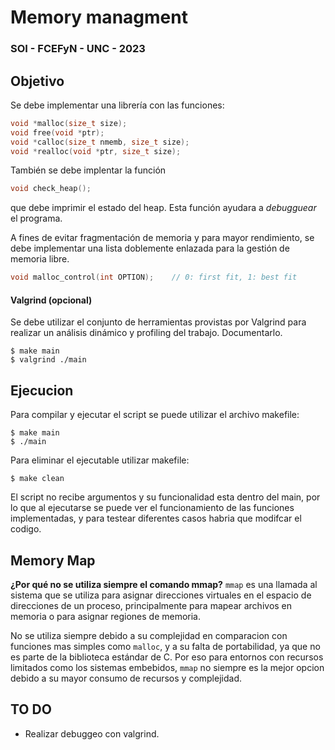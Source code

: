 # Memory managment
### SOI - FCEFyN - UNC - 2023

## Objetivo
Se debe implementar una librería con las funciones:
```C
void *malloc(size_t size);
void free(void *ptr);
void *calloc(size_t nmemb, size_t size);
void *realloc(void *ptr, size_t size);
```
También se debe implentar la función 
```C
void check_heap();
```
que debe imprimir el estado del heap. Esta función ayudara a _debugguear_ el programa.

A fines de evitar fragmentación de memoria y para mayor rendimiento, se debe implementar una lista doblemente enlazada para la gestión de memoria libre.
```C
void malloc_control(int OPTION);    // 0: first fit, 1: best fit
```
#### Valgrind (opcional)
Se debe utilizar el conjunto de herramientas provistas por Valgrind para realizar un análisis dinámico y profiling del trabajo. Documentarlo.
```
$ make main
$ valgrind ./main
```


## Ejecucion
Para compilar y ejecutar el script se puede utilizar el archivo makefile:
```
$ make main
$ ./main
```

Para eliminar el ejecutable utilizar makefile:
```
$ make clean
```

El script no recibe argumentos y su funcionalidad esta dentro del main, por lo que al ejecutarse se puede ver el funcionamiento de las funciones implementadas, y para testear diferentes casos habria que modifcar el codigo.

## Memory Map
**¿Por qué no se utiliza siempre el comando mmap?**
`mmap` es una llamada al sistema que se utiliza para asignar direcciones virtuales en el espacio de direcciones de un proceso, principalmente para mapear archivos en memoria o para asignar regiones de memoria. 

No se utiliza siempre debido a su complejidad en comparacion con funciones mas simples como `malloc`, y a su falta de portabilidad, ya que no es parte de la biblioteca estándar de C. Por eso para entornos con recursos limitados como los sistemas embebidos, `mmap` no siempre es la mejor opcion debido a su mayor consumo de recursos y complejidad.

## TO DO
- Realizar debuggeo con valgrind.